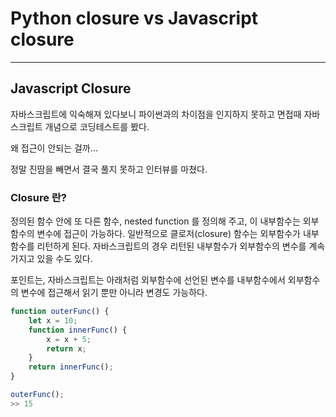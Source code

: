 # Python closure vs Javascript closure

---

## Javascript Closure

자바스크립트에 익숙해져 있다보니 파이썬과의 차이점을 인지하지 못하고 면접때 자바스크립트 개념으로 코딩테스트를 봤다.

왜 접근이 안되는 걸까...

정말 진땀을 빼면서 결국 풀지 못하고 인터뷰를 마쳤다.



### Closure 란?

정의된 함수 안에 또 다른 함수, nested function 를 정의해 주고, 이 내부함수는 외부함수의 변수에 접근이 가능하다. 일반적으로 클로저(closure) 함수는 외부함수가 내부함수를 리턴하게 된다. 자바스크립트의 경우 리턴된 내부함수가 외부함수의 변수를 계속 가지고 있을 수도 있다.

포인트는, 자바스크립트는 아래처럼 외부함수에 선언된 변수를 내부함수에서 외부함수의 변수에 접근해서 읽기 뿐만 아니라 변경도 가능하다.

```javascript
function outerFunc() {
	let x = 10;
	function innerFunc() {
		x = x + 5;
		return x;
	}
	return innerFunc();
}

outerFunc();
>> 15
```


